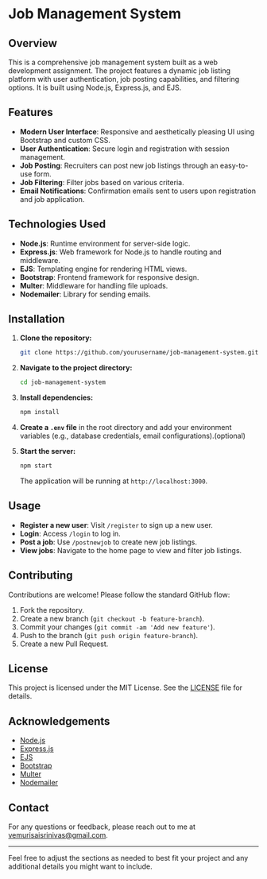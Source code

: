 # Job Management System

## Overview

This is a comprehensive job management system built as a web development assignment. The project features a dynamic job listing platform with user authentication, job posting capabilities, and filtering options. It is built using Node.js, Express.js, and EJS.

## Features

- **Modern User Interface**: Responsive and aesthetically pleasing UI using Bootstrap and custom CSS.
- **User Authentication**: Secure login and registration with session management.
- **Job Posting**: Recruiters can post new job listings through an easy-to-use form.
- **Job Filtering**: Filter jobs based on various criteria.
- **Email Notifications**: Confirmation emails sent to users upon registration and job application.

## Technologies Used

- **Node.js**: Runtime environment for server-side logic.
- **Express.js**: Web framework for Node.js to handle routing and middleware.
- **EJS**: Templating engine for rendering HTML views.
- **Bootstrap**: Frontend framework for responsive design.
- **Multer**: Middleware for handling file uploads.
- **Nodemailer**: Library for sending emails.

## Installation

1. **Clone the repository:**

    ```bash
    git clone https://github.com/yourusername/job-management-system.git
    ```

2. **Navigate to the project directory:**

    ```bash
    cd job-management-system
    ```

3. **Install dependencies:**

    ```bash
    npm install
    ```

4. **Create a `.env` file** in the root directory and add your environment variables (e.g., database credentials, email configurations).(optional)

5. **Start the server:**

    ```bash
    npm start
    ```

    The application will be running at `http://localhost:3000`.

## Usage

- **Register a new user**: Visit `/register` to sign up a new user.
- **Login**: Access `/login` to log in.
- **Post a job**: Use `/postnewjob` to create new job listings.
- **View jobs**: Navigate to the home page to view and filter job listings.

## Contributing

Contributions are welcome! Please follow the standard GitHub flow:

1. Fork the repository.
2. Create a new branch (`git checkout -b feature-branch`).
3. Commit your changes (`git commit -am 'Add new feature'`).
4. Push to the branch (`git push origin feature-branch`).
5. Create a new Pull Request.

## License

This project is licensed under the MIT License. See the [LICENSE](LICENSE) file for details.

## Acknowledgements

- [Node.js](https://nodejs.org/)
- [Express.js](https://expressjs.com/)
- [EJS](https://www.npmjs.com/package/ejs)
- [Bootstrap](https://getbootstrap.com/)
- [Multer](https://www.npmjs.com/package/multer)
- [Nodemailer](https://nodemailer.com/)

## Contact

For any questions or feedback, please reach out to me at [vemurisaisrinivas@gmail.com](mailto:vemurisaisrinivas@gmail.com).

---

Feel free to adjust the sections as needed to best fit your project and any additional details you might want to include.
